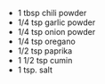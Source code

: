 * 1 tbsp chili powder
* 1/4 tsp garlic powder
* 1/4 tsp onion powder
* 1/4 tsp oregano
* 1/2 tsp paprika
* 1 1/2 tsp cumin
* 1 tsp. salt
